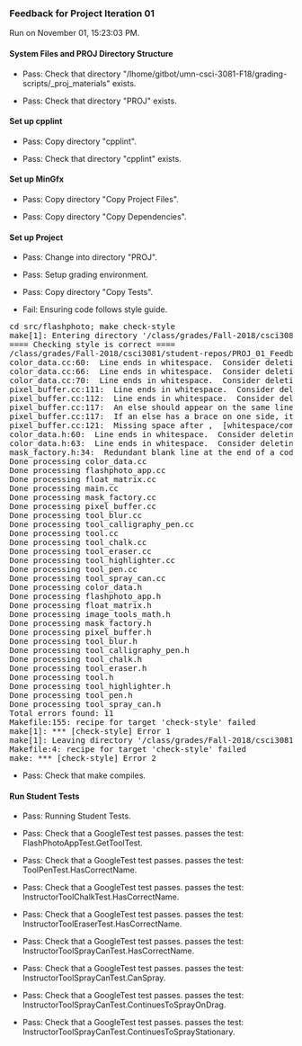 ### Feedback for Project Iteration 01

Run on November 01, 15:23:03 PM.


#### System Files and PROJ Directory Structure

+ Pass: Check that directory "/lhome/gitbot/umn-csci-3081-F18/grading-scripts/_proj_materials" exists.

+ Pass: Check that directory "PROJ" exists.


#### Set up cpplint

+ Pass: Copy directory "cpplint".



+ Pass: Check that directory "cpplint" exists.


#### Set up MinGfx

+ Pass: Copy directory "Copy Project Files".



+ Pass: Copy directory "Copy Dependencies".




#### Set up Project

+ Pass: Change into directory "PROJ".

+ Pass: Setup grading environment.



+ Pass: Copy directory "Copy Tests".



+ Fail: Ensuring code follows style guide.

<pre>cd src/flashphoto; make check-style
make[1]: Entering directory '/class/grades/Fall-2018/csci3081/student-repos/PROJ_01_Feedback/repo-stein936/PROJ/src/flashphoto'
==== Checking style is correct ====
/class/grades/Fall-2018/csci3081/student-repos/PROJ_01_Feedback/repo-stein936/cpplint/cpplint.py --root=.. *.cc *.h
color_data.cc:60:  Line ends in whitespace.  Consider deleting these extra spaces.  [whitespace/end_of_line] [4]
color_data.cc:66:  Line ends in whitespace.  Consider deleting these extra spaces.  [whitespace/end_of_line] [4]
color_data.cc:70:  Line ends in whitespace.  Consider deleting these extra spaces.  [whitespace/end_of_line] [4]
pixel_buffer.cc:111:  Line ends in whitespace.  Consider deleting these extra spaces.  [whitespace/end_of_line] [4]
pixel_buffer.cc:112:  Line ends in whitespace.  Consider deleting these extra spaces.  [whitespace/end_of_line] [4]
pixel_buffer.cc:117:  An else should appear on the same line as the preceding }  [whitespace/newline] [4]
pixel_buffer.cc:117:  If an else has a brace on one side, it should have it on both  [readability/braces] [5]
pixel_buffer.cc:121:  Missing space after ,  [whitespace/comma] [3]
color_data.h:60:  Line ends in whitespace.  Consider deleting these extra spaces.  [whitespace/end_of_line] [4]
color_data.h:63:  Line ends in whitespace.  Consider deleting these extra spaces.  [whitespace/end_of_line] [4]
mask_factory.h:34:  Redundant blank line at the end of a code block should be deleted.  [whitespace/blank_line] [3]
Done processing color_data.cc
Done processing flashphoto_app.cc
Done processing float_matrix.cc
Done processing main.cc
Done processing mask_factory.cc
Done processing pixel_buffer.cc
Done processing tool_blur.cc
Done processing tool_calligraphy_pen.cc
Done processing tool.cc
Done processing tool_chalk.cc
Done processing tool_eraser.cc
Done processing tool_highlighter.cc
Done processing tool_pen.cc
Done processing tool_spray_can.cc
Done processing color_data.h
Done processing flashphoto_app.h
Done processing float_matrix.h
Done processing image_tools_math.h
Done processing mask_factory.h
Done processing pixel_buffer.h
Done processing tool_blur.h
Done processing tool_calligraphy_pen.h
Done processing tool_chalk.h
Done processing tool_eraser.h
Done processing tool.h
Done processing tool_highlighter.h
Done processing tool_pen.h
Done processing tool_spray_can.h
Total errors found: 11
Makefile:155: recipe for target 'check-style' failed
make[1]: *** [check-style] Error 1
make[1]: Leaving directory '/class/grades/Fall-2018/csci3081/student-repos/PROJ_01_Feedback/repo-stein936/PROJ/src/flashphoto'
Makefile:4: recipe for target 'check-style' failed
make: *** [check-style] Error 2
</pre>



+ Pass: Check that make compiles.




#### Run Student Tests

+ Pass: Running Student Tests.



+ Pass: Check that a GoogleTest test passes.
    passes the test: FlashPhotoAppTest.GetToolTest.



+ Pass: Check that a GoogleTest test passes.
    passes the test: ToolPenTest.HasCorrectName.



+ Pass: Check that a GoogleTest test passes.
    passes the test: InstructorToolChalkTest.HasCorrectName.



+ Pass: Check that a GoogleTest test passes.
    passes the test: InstructorToolEraserTest.HasCorrectName.



+ Pass: Check that a GoogleTest test passes.
    passes the test: InstructorToolSprayCanTest.HasCorrectName.



+ Pass: Check that a GoogleTest test passes.
    passes the test: InstructorToolSprayCanTest.CanSpray.



+ Pass: Check that a GoogleTest test passes.
    passes the test: InstructorToolSprayCanTest.ContinuesToSprayOnDrag.



+ Pass: Check that a GoogleTest test passes.
    passes the test: InstructorToolSprayCanTest.ContinuesToSprayStationary.



